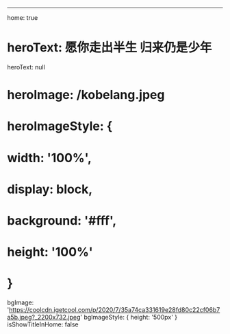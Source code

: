 ---
home: true
# heroText: 愿你走出半生 归来仍是少年
heroText: null
# heroImage: /kobelang.jpeg
# heroImageStyle: {
#   width: '100%',
#   display: block,
#   background: '#fff',
#   height: '100%'
# }
bgImage: 'https://coolcdn.igetcool.com/p/2020/7/35a74ca331619e28fd80c22cf06b7a5b.jpeg?_2200x732.jpeg'
bgImageStyle: {
  height: '500px'
}
isShowTitleInHome: false
